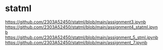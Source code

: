 # statml
https://github.com/2303A52450/statml/blob/main/assignment3.ipynb
https://github.com/2303A52450/statml/blob/main/assignment4_statml.ipynb
https://github.com/2303A52450/statml/blob/main/assignment_5_stml.ipynb
https://github.com/2303A52450/statml/blob/main/assignment_7.ipynb
